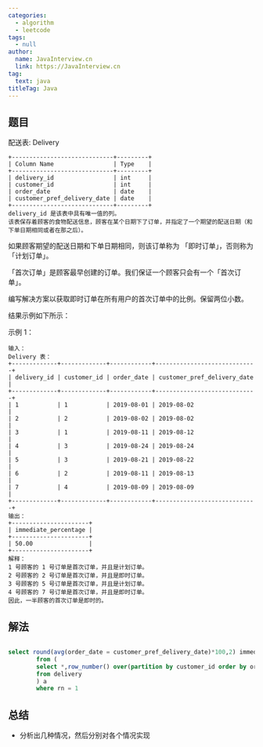 ```yaml
---
categories: 
  - algorithm
  - leetcode
tags: 
  - null
author: 
  name: JavaInterview.cn
  link: https://JavaInterview.cn
tag: 
  text: java
titleTag: Java
---
```




## 题目

配送表: Delivery
  
    +-----------------------------+---------+
    | Column Name                 | Type    |
    +-----------------------------+---------+
    | delivery_id                 | int     |
    | customer_id                 | int     |
    | order_date                  | date    |
    | customer_pref_delivery_date | date    |
    +-----------------------------+---------+
    delivery_id 是该表中具有唯一值的列。
    该表保存着顾客的食物配送信息，顾客在某个日期下了订单，并指定了一个期望的配送日期（和下单日期相同或者在那之后）。


如果顾客期望的配送日期和下单日期相同，则该订单称为 「即时订单」，否则称为「计划订单」。

「首次订单」是顾客最早创建的订单。我们保证一个顾客只会有一个「首次订单」。

编写解决方案以获取即时订单在所有用户的首次订单中的比例。保留两位小数。

结果示例如下所示：



示例 1：
  
    输入：
    Delivery 表：
    +-------------+-------------+------------+-----------------------------+
    | delivery_id | customer_id | order_date | customer_pref_delivery_date |
    +-------------+-------------+------------+-----------------------------+
    | 1           | 1           | 2019-08-01 | 2019-08-02                  |
    | 2           | 2           | 2019-08-02 | 2019-08-02                  |
    | 3           | 1           | 2019-08-11 | 2019-08-12                  |
    | 4           | 3           | 2019-08-24 | 2019-08-24                  |
    | 5           | 3           | 2019-08-21 | 2019-08-22                  |
    | 6           | 2           | 2019-08-11 | 2019-08-13                  |
    | 7           | 4           | 2019-08-09 | 2019-08-09                  |
    +-------------+-------------+------------+-----------------------------+
    输出：
    +----------------------+
    | immediate_percentage |
    +----------------------+
    | 50.00                |
    +----------------------+
    解释：
    1 号顾客的 1 号订单是首次订单，并且是计划订单。
    2 号顾客的 2 号订单是首次订单，并且是即时订单。
    3 号顾客的 5 号订单是首次订单，并且是计划订单。
    4 号顾客的 7 号订单是首次订单，并且是即时订单。
    因此，一半顾客的首次订单是即时的。


## 解法
```sql

select round(avg(order_date = customer_pref_delivery_date)*100,2) immediate_percentage
        from (
        select *,row_number() over(partition by customer_id order by order_date) as rn
        from delivery
        ) a
        where rn = 1

```

## 总结

- 分析出几种情况，然后分别对各个情况实现 
